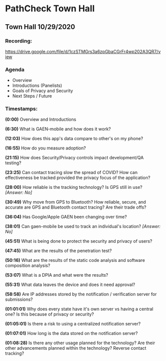 # PathCheck Town Hall 

## Town Hall 10/29/2020
### Recording:
https://drive.google.com/file/d/1czSTMGrs3a6zpGbaCGrFr4wp202A3QR7/view

### Agenda
* Overview
* Introductions (Panelists)
* Goals of Privacy and Security
* Next Steps / Future

### Timestamps:
**(0:00)** Overview and Introductions

**(6:30)** What is GAEN-mobile and how does it work?

**(12:03)** How does this app's data compare to other's on my phone?

**(16:55)** How do you measure adoption?

**(21:15)** How does Security/Privacy controls impact development/QA testing? 

**(23:25)** Can contact tracing slow the spread of COVID? How can effectiveness be tracked provided the privacy focus of the application?

**(28:00)** How reliable is the tracking technology? Is GPS still in use? _[Answer: No]_

**(30:49)** Why move from GPS to Bluetooth? How reliable, secure, and accurate are GPS and Bluetooth contact tracing? Are their trade offs?

**(36:04)** Has Google/Apple GAEN been changing over time? 

**(38:01)** Can gaen-mobile be used to track an individual's location? _[Answer: No]_

**(45:51)** What is being done to protect the security and privacy of users?

**(47:45)** What are the results of the penetration test?

**(50:16)** What are the results of the static code analysis and software composition analysis? 

**(53:07)** What is a DPIA and what were the results?

**(55:31)** What data leaves the device and does it need approval?

**(58:58)** Are IP addresses stored by the notification / verification server for submissions?

**(01:01:01)** Why does every state have it's own server vs having a central one? Is this because of privacy or security?

**(01:05:01)** Is there a risk to using a centralized notification server?

**(01:07:01)** How long is the data stored on the notification server?

**(01:08:28)** Is there any other usage planned for the technology? Are their other advancements planned within the technology? Reverse contact tracking?
